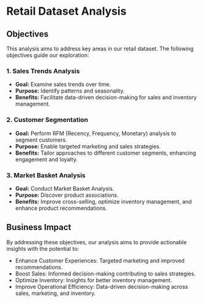 # Retail Dataset Analysis

## Objectives

This analysis aims to address key areas in our retail dataset. The following objectives guide our exploration:

### 1. Sales Trends Analysis
- **Goal:** Examine sales trends over time.
- **Purpose:** Identify patterns and seasonality.
- **Benefits:** Facilitate data-driven decision-making for sales and inventory management.

### 2. Customer Segmentation
- **Goal:** Perform RFM (Recency, Frequency, Monetary) analysis to segment customers.
- **Purpose:** Enable targeted marketing and sales strategies.
- **Benefits:** Tailor approaches to different customer segments, enhancing engagement and loyalty.

### 3. Market Basket Analysis
- **Goal:** Conduct Market Basket Analysis.
- **Purpose:** Discover product associations.
- **Benefits:** Improve cross-selling, optimize inventory management, and enhance product recommendations.

## Business Impact
By addressing these objectives, our analysis aims to provide actionable insights with the potential to:

- Enhance Customer Experiences: Targeted marketing and improved recommendations.
- Boost Sales: Informed decision-making contributing to sales strategies.
- Optimize Inventory: Insights for better inventory management.
- Improve Operational Efficiency: Data-driven decision-making across sales, marketing, and inventory.


